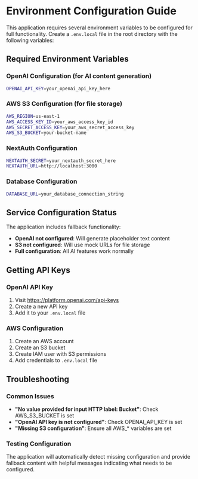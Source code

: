 # Environment Configuration Guide

This application requires several environment variables to be configured for full functionality. Create a `.env.local` file in the root directory with the following variables:

## Required Environment Variables

### OpenAI Configuration (for AI content generation)
```bash
OPENAI_API_KEY=your_openai_api_key_here
```

### AWS S3 Configuration (for file storage)
```bash
AWS_REGION=us-east-1
AWS_ACCESS_KEY_ID=your_aws_access_key_id
AWS_SECRET_ACCESS_KEY=your_aws_secret_access_key
AWS_S3_BUCKET=your-bucket-name
```

### NextAuth Configuration
```bash
NEXTAUTH_SECRET=your_nextauth_secret_here
NEXTAUTH_URL=http://localhost:3000
```

### Database Configuration
```bash
DATABASE_URL=your_database_connection_string
```

## Service Configuration Status

The application includes fallback functionality:

- **OpenAI not configured**: Will generate placeholder text content
- **S3 not configured**: Will use mock URLs for file storage
- **Full configuration**: All AI features work normally

## Getting API Keys

### OpenAI API Key
1. Visit https://platform.openai.com/api-keys
2. Create a new API key
3. Add it to your `.env.local` file

### AWS Configuration
1. Create an AWS account
2. Create an S3 bucket
3. Create IAM user with S3 permissions
4. Add credentials to `.env.local` file

## Troubleshooting

### Common Issues
- **"No value provided for input HTTP label: Bucket"**: Check AWS_S3_BUCKET is set
- **"OpenAI API key is not configured"**: Check OPENAI_API_KEY is set
- **"Missing S3 configuration"**: Ensure all AWS_* variables are set

### Testing Configuration
The application will automatically detect missing configuration and provide fallback content with helpful messages indicating what needs to be configured.
